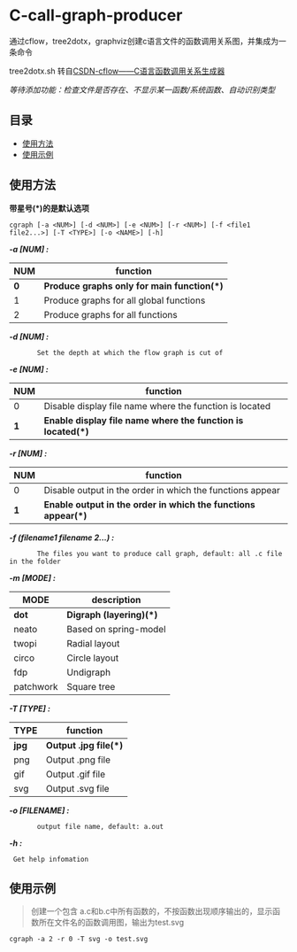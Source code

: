# C-call-graph-producer
通过cflow，tree2dotx，graphviz创建c语言文件的函数调用关系图，并集成为一条命令

tree2dotx.sh 转自[CSDN-cflow——C语言函数调用关系生成器](https://blog.csdn.net/lyndon_li/article/details/122163468)

*等待添加功能：检查文件是否存在、不显示某一函数/系统函数、自动识别类型*

## 目录

- [使用方法](#使用方法)
- [使用示例](#使用示例)

## 使用方法

**带星号(\*)的是默认选项**

```
cgraph [-a <NUM>] [-d <NUM>] [-e <NUM>] [-r <NUM>] [-f <file1 file2...>] [-T <TYPE>] [-o <NAME>] [-h]
```

***-a [NUM] :***
    
| **NUM** | **function** |
| ------- | ------- |
|     **0**    |    **Produce graphs only for main function(\*)**   |
|     1    |    Produce graphs for all global functions    |
|     2    |    Produce graphs for all functions    |

  
***-d [NUM] :***
  
           Set the depth at which the flow graph is cut of
  
***-e [NUM] :***

| **NUM** | **function** |
| ------- | ------- |
|     0    |    Disable display file name where the function is located     |
|     **1**    |    **Enable display file name where the function is located(\*)**    |

  
***-r [NUM] :***

| **NUM** | **function** |
| ------- | ------- |
|     0    |    Disable output in the order in which the functions appear     |
|     **1**    |    **Enable output in the order in which the functions appear(\*)**    |
     
***-f (filename1   filename 2...) :***

           The files you want to produce call graph, default: all .c file in the folder
***-m [MODE] :***

| **MODE** | **description** |
| ------- | ------- |
|     **dot**    |    **Digraph (layering)(\*)**     |
|      neato   |    Based on spring-model    |
|     twopi    |    Radial layout    |
|     circo   |    Circle layout    |
|   fdp   |   Undigraph   |
|   patchwork   |   Square tree   |
           
***-T [TYPE] :***

| **TYPE** | **function** |
| ------- | ------- |
|     **jpg**    |    **Output .jpg file(\*)**     |
|     png    |    Output .png file    |
|     gif    |    Output .gif file    |
|     svg    |    Output .svg file    |

     
***-o [FILENAME] :***

           output file name, default: a.out
           
***-h :***

     Get help infomation
 
## 使用示例

>创建一个包含 a.c和b.c中所有函数的，不按函数出现顺序输出的，显示函数所在文件名的函数调用图，输出为test.svg
```
cgraph -a 2 -r 0 -T svg -o test.svg
```
